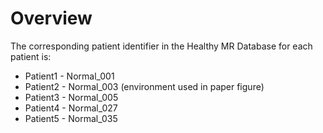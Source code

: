 # Overview

The corresponding patient identifier in the Healthy MR Database for each patient is:
* Patient1 - Normal_001
* Patient2 - Normal_003 (environment used in paper figure)
* Patient3 - Normal_005
* Patient4 - Normal_027
* Patient5 - Normal_035
